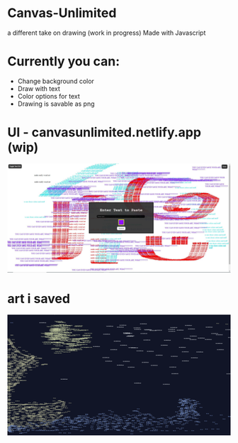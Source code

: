 # Canvas-Unlimited
a different take on drawing (work in progress)
Made with Javascript

# Currently you can:
 - Change background color
 - Draw with text
 - Color options for text
 - Drawing is savable as png
# UI - canvasunlimited.netlify.app (wip)
![Screenshot](test.JPG)

# art i saved
![Screenshot](canvas-unlimited.png)
